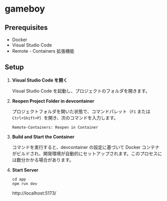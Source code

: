 # gameboy

## Prerequisites

- Docker
- Visual Studio Code
- Remote - Containers 拡張機能

## Setup

1. **Visual Studio Code を開く**

   Visual Studio Code を起動し、プロジェクトのフォルダを開きます。

2. **Reopen Project Folder in devcontainer**

   プロジェクトフォルダを開いた状態で、コマンドパレット（`F1` または `Ctrl+Shift+P`）を開き、次のコマンドを入力します。

   ```
   Remote-Containers: Reopen in Container
   ```   

4. **Build and Start the Container**

   コマンドを実行すると、devcontainer の設定に基づいて Docker コンテナがビルドされ、開発環境が自動的にセットアップされます。このプロセスには数分かかる場合があります。

5. **Start Server**

   ```
   cd app
   npm run dev
   ```

   http://localhost:5173/

